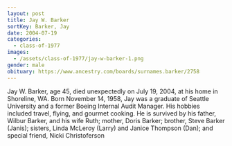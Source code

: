```yaml
---
layout: post
title: Jay W. Barker
sortKey: Barker, Jay
date: 2004-07-19
categories:
  - class-of-1977
images:
  - /assets/class-of-1977/jay-w-barker-1.png
gender: male
obituary: https://www.ancestry.com/boards/surnames.barker/2758
---
```

Jay W. Barker, age 45, died unexpectedly on July 19, 2004, at his home in Shoreline, WA. Born November 14, 1958, Jay was a graduate of Seattle University and a former Boeing Internal Audit Manager. His hobbies included travel, flying, and gourmet cooking. He is survived by his father, Wilbur Barker, and his wife Ruth; mother, Doris Barker; brother, Steve Barker (Janis); sisters, Linda McLeroy (Larry) and Janice Thompson (Dan); and special friend, Nicki Christoferson